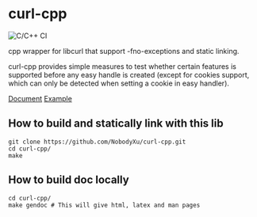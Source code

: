 # curl-cpp

![C/C++ CI](https://github.com/NobodyXu/curl-cpp/workflows/C/C++%20CI/badge.svg)

cpp wrapper for libcurl that support -fno-exceptions and static linking.

curl-cpp provides simple measures to test whether certain features is supported before any easy handle is created
(except for cookies support, which can only be detected when setting a cookie in easy handler).

[Document](https://nobodyxu.github.io/curl-cpp/index.html)
[Example](https://github.com/NobodyXu/curl-cpp/tree/master/example)

## How to build and statically link with this lib

```
git clone https://github.com/NobodyXu/curl-cpp.git
cd curl-cpp/
make
```

## How to build doc locally

```
cd curl-cpp/
make gendoc # This will give html, latex and man pages
```
